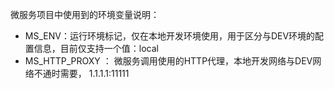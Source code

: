 
微服务项目中使用到的环境变量说明：

- MS_ENV：运行环境标记，仅在本地开发环境使用，用于区分与DEV环境的配置信息，目前仅支持一个值：local
- MS_HTTP_PROXY ： 微服务调用使用的HTTP代理，本地开发网络与DEV网络不通时需要， 1.1.1.1:11111
